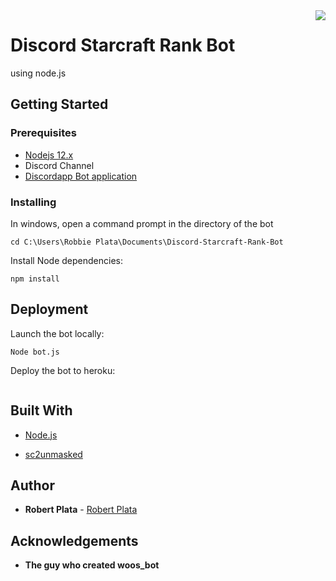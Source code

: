 <img src="https://i.imgur.com/ltUat7F.png" align="right"/>

# Discord Starcraft Rank Bot
using node.js

## Getting Started

### Prerequisites

* <a href="https://nodejs.org/en/" >Nodejs 12.x</a> <br>
* Discord Channel <br>
* <a href="https://discordapp.com/developers/applications/">Discordapp Bot application</a>

### Installing
In windows, open a command prompt in the directory of the bot
```
cd C:\Users\Robbie Plata\Documents\Discord-Starcraft-Rank-Bot
```
Install Node dependencies:
```
npm install
```
## Deployment

Launch the bot locally:
```
Node bot.js
```
Deploy the bot to heroku:
```

```

## Built With

* [Node.js](https://nodejs.org/en/)

* [sc2unmasked](https://www.sc2unmasked.com/)

## Author

* **Robert Plata** - [Robert Plata](https://github.com/robbieplata)

## Acknowledgements

* **The guy who created woos_bot**
